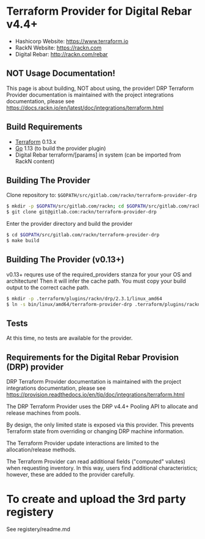 # Terraform Provider for Digital Rebar v4.4+

- Hashicorp Website: https://www.terraform.io
- RackN Website: https://rackn.com
- Digital Rebar: http://rackn.com/rebar

## NOT Usage Documentation!

This page is about building, NOT about using, the provider! DRP Terraform Provider documentation is maintained with the project integrations documentation, please see https://docs.rackn.io/en/latest/doc/integrations/terraform.html

## Build Requirements

- [Terraform](https://www.terraform.io/downloads.html) 0.13.x
- [Go](https://golang.org/doc/install) 1.13 (to build the provider plugin)
- Digital Rebar terraform/[params] in system (can be imported from RackN content)

## Building The Provider

Clone repository to: `$GOPATH/src/gitlab.com/rackn/terraform-provider-drp`

```sh
$ mkdir -p $GOPATH/src/gitlab.com/rackn; cd $GOPATH/src/gitlab.com/rackn
$ git clone git@gitlab.com:rackn/terraform-provider-drp
```

Enter the provider directory and build the provider

```sh
$ cd $GOPATH/src/gitlab.com/rackn/terraform-provider-drp
$ make build
```

## Building The Provider (v0.13+)

v0.13+ requres use of the required_providers stanza for your your OS and architecture! Then it will infer the cache path. You must copy your build output to the correct cache path.

```sh
$ mkdir -p .terraform/plugins/rackn/drp/2.3.1/linux_amd64
$ ln -s bin/linux/amd64/terraform-provider-drp .terraform/plugins/rackn/drp/2.3.1/linux_amd64
```

## Tests

At this time, no tests are available for the provider.

## Requirements for the Digital Rebar Provision (DRP) provider

DRP Terraform Provider documentation is maintained with the project integrations documentation, please see https://provision.readthedocs.io/en/tip/doc/integrations/terraform.html

The DRP Terraform Provider uses the DRP v4.4+ Pooling API to allocate and release
machines from pools.

By design, the only limited state is exposed via this provider. This prevents Terraform state from overriding or changing DRP machine information.

The Terraform Provider update interactions are limited to the allocation/release methods.

The Terraform Provider can read additional fields ("computed" valutes) when requesting inventory. In this way, users find additional characteristics; however, these are
added to the provider carefully.

# To create and upload the 3rd party registery

See registery/readme.md

